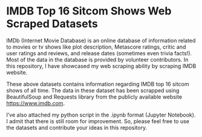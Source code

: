 # IMDB Top 16 Sitcom Shows Web Scraped Datasets
IMDb (Internet Movie Database) is an online database of information related to movies or tv shows like plot description, Metascore ratings, critic and user ratings and reviews, and release dates (sometimes even trivia facts!). Most of the data in the database is provided by volunteer contributors. In this repository, I have showcased my web scraping ability by scraping IMDB website.

These above datasets contains information regarding IMDB top 16 sitcom shows of all time. The data in these dataset has been scrapped using BeautifulSoup and Requests library from the publicly available website https://www.imdb.com.

I’ve also attached my python script in the .ipynb format (Jupyter Notebook). I admit that there is still room for improvement. So, please feel free to use the datasets and contribute your ideas in this repository. 

